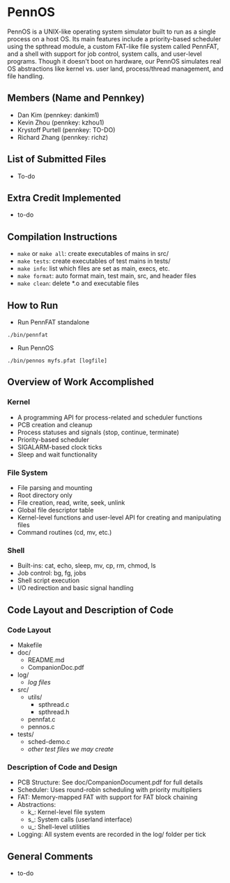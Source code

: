 # PennOS
PennOS is a UNIX-like operating system simulator built to run as a single process on a host OS. Its main features include a priority-based scheduler using the spthread module, a custom FAT-like file system called PennFAT, and a shell with support for job control, system calls, and user-level programs. Though it doesn't boot on hardware, our PennOS simulates real OS abstractions like kernel vs. user land, process/thread management, and file handling.

## Members (Name and Pennkey)
- Dan Kim (pennkey: dankim1)
- Kevin Zhou (pennkey: kzhou1)
- Krystoff Purtell (pennkey: TO-DO)
- Richard Zhang (pennkey: richz)

## List of Submitted Files
- To-do

## Extra Credit Implemented
- to-do

## Compilation Instructions
- `make` or `make all`: create executables of mains in src/
- `make tests`: create executables of test mains in tests/
- `make info`: list which files are set as main, execs, etc.
- `make format`: auto format main, test main, src, and header files
- `make clean`: delete *.o and executable files

## How to Run
- Run PennFAT standalone
```
./bin/pennfat
```
- Run PennOS
```
./bin/pennos myfs.pfat [logfile]
```

## Overview of Work Accomplished

### Kernel
- A programming API for process-related and scheduler functions
- PCB creation and cleanup
- Process statuses and signals (stop, continue, terminate)
- Priority-based scheduler
- SIGALARM-based clock ticks
- Sleep and wait functionality

### File System
- File parsing and mounting
- Root directory only
- File creation, read, write, seek, unlink
- Global file descriptor table
- Kernel-level functions and user-level API for creating and manipulating files
- Command routines (cd, mv, etc.)

### Shell
- Built-ins: cat, echo, sleep, mv, cp, rm, chmod, ls
- Job control: bg, fg, jobs
- Shell script execution
- I/O redirection and basic signal handling

## Code Layout and Description of Code

### Code Layout
- Makefile
- doc/
    - README.md
    - CompanionDoc.pdf
- log/
    - *log files*
- src/
    - utils/
        - spthread.c
        - spthread.h
    - pennfat.c
    - pennos.c
- tests/
    - sched-demo.c
    - *other test files we may create*

### Description of Code and Design
- PCB Structure: See doc/CompanionDocument.pdf for full details
- Scheduler: Uses round-robin scheduling with priority multipliers
- FAT: Memory-mapped FAT with support for FAT block chaining
- Abstractions:
    - k_: Kernel-level file system
    - s_: System calls (userland interface)
    - u_: Shell-level utilities
- Logging: All system events are recorded in the log/ folder per tick

## General Comments
- to-do